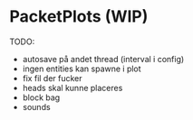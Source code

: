 # PacketPlots (WIP)

TODO:

-   autosave på andet thread (interval i config)
-   ingen entities kan spawne i plot
-   fix fil der fucker
-   heads skal kunne placeres
-   block bag
-   sounds
